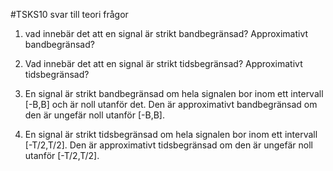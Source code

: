 #TSKS10 svar till teori frågor

1. vad innebär det att en signal är strikt bandbegränsad? Approximativt bandbegränsad?
2. Vad innebär det att en signal är strikt tidsbegränsad? Approximativt tidsbegränsad?

1. En signal är strikt bandbegränsad om hela signalen bor inom ett intervall [-B,B] och är noll utanför det. Den är approximativt bandbegränsad om den är ungefär noll utanför [-B,B].
2. En signal är strikt tidsbegränsad om hela signalen bor inom ett intervall [-T/2,T/2]. Den är approximativt tidsbegränsad om den är ungefär noll utanför [-T/2,T/2].

